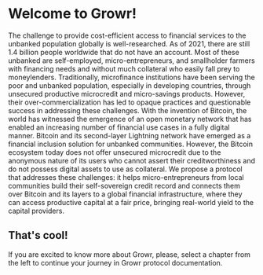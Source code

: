 # Welcome to Growr!

The challenge to provide cost-efficient access to financial services to the unbanked population globally is well-researched. As of 2021, there are still 1.4 billion people worldwide that do not have an account. Most of these unbanked are self-employed, micro-entrepreneurs, and smallholder farmers with financing needs and without much collateral who easily fall prey to moneylenders. Traditionally, microfinance institutions have been serving the poor and unbanked population, especially in developing countries, through unsecured productive microcredit and micro-savings products. However, their over-commercialization has led to opaque practices and questionable success in addressing these challenges. With the invention of Bitcoin, the world has witnessed the emergence of an open monetary network that has enabled an increasing number of financial use cases in a fully digital manner. Bitcoin and its second-layer Lightning network have emerged as a financial inclusion solution for unbanked communities. However, the Bitcoin ecosystem today does not offer unsecured microcredit due to the anonymous nature of its users who cannot assert their creditworthiness and do not possess digital assets to use as collateral. We propose a protocol that addresses these challenges: it helps micro-entrepreneurs from local communities build their self-sovereign credit record and connects them over Bitcoin and its layers to a global financial infrastructure, where they can access productive capital at a fair price, bringing real-world yield to the capital providers.

## That's cool!

If you are excited to know more about Growr, please, select a chapter from the left to continue your journey in Growr protocol documentation.
